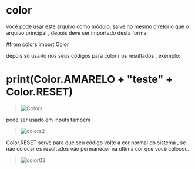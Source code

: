# color

você pode usar este arquivo como módulo, salve no mesmo diretorio que o arquivo principal , depois deve ser importado desta forma:

#from colors import Color

depois só usa-lo nos seus códigos para colorir os resultados , exemplo:

# print(Color.AMARELO + "teste" + Color.RESET)

> ![Colors](https://user-images.githubusercontent.com/79322362/153462685-a229f2af-5ec2-4328-86b7-6e3804777a00.png)

pode ser usado em inputs também 


> ![colors2](https://user-images.githubusercontent.com/79322362/153479477-e2db0dfb-1c1b-4784-80d6-c64e30717db6.png)

Color.RESET serve para que seu código volte a cor normal do sistema , se não colocar os resultados vão permanecer na ultima cor que você colocou.

> ![color03](https://user-images.githubusercontent.com/79322362/153483400-c32341b9-90c7-4647-bf5f-29464917e228.png)
